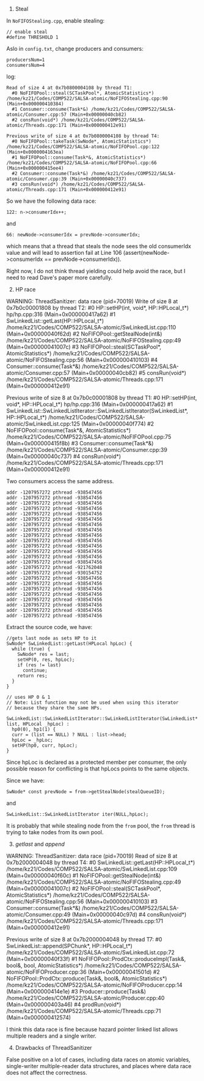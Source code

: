 1. Steal

In `NoFIFOStealing.cpp`, enable stealing:

    // enable steal
    #define THRESHOLD 1

Aslo in `config.txt`, change producers and consumers:

    producersNum=1
    consumersNum=4

log:

    Read of size 4 at 0x7b0800004108 by thread T1:
      #0 NoFIFOPool::steal(SCTaskPool*, AtomicStatistics*) /home/kz21/Codes/COMP522/SALSA-atomic/NoFIFOStealing.cpp:90 (Main+0x000000410384)
      #1 Consumer::consume(Task*&) /home/kz21/Codes/COMP522/SALSA-atomic/Consumer.cpp:57 (Main+0x00000040cb82)
      #2 consRun(void*) /home/kz21/Codes/COMP522/SALSA-atomic/Threads.cpp:171 (Main+0x000000412e91)

    Previous write of size 4 at 0x7b0800004108 by thread T4:
      #0 NoFIFOPool::takeTask(SwNode*, AtomicStatistics*) /home/kz21/Codes/COMP522/SALSA-atomic/NoFIFOPool.cpp:122 (Main+0x0000004163ea)
      #1 NoFIFOPool::consume(Task*&, AtomicStatistics*) /home/kz21/Codes/COMP522/SALSA-atomic/NoFIFOPool.cpp:66 (Main+0x000000415ee4)
      #2 Consumer::consume(Task*&) /home/kz21/Codes/COMP522/SALSA-atomic/Consumer.cpp:39 (Main+0x00000040c737)
      #3 consRun(void*) /home/kz21/Codes/COMP522/SALSA-atomic/Threads.cpp:171 (Main+0x000000412e91)

So we have the following data race:

    122: n->consumerIdx++;

and 

    66: newNode->consumerIdx = prevNode->consumerIdx;

which means that a thread that steals the node sees the old consumerIdx value and will lead to assertion fail at Line 106 (assert(newNode->consumerIdx == prevNode->consumerIdx)).

Right now, I do not think thread yielding could help avoid the race, but I need to read Dave's paper more carefully.

2. HP race 

WARNING: ThreadSanitizer: data race (pid=70019)
  Write of size 8 at 0x7b0c00001808 by thread T2:
    #0 HP::setHP(int, void*, HP::HPLocal_t*) hp/hp.cpp:316 (Main+0x000000417a62)
    #1 SwLinkedList::getLast(HP::HPLocal_t*) /home/kz21/Codes/COMP522/SALSA-atomic/SwLinkedList.cpp:110 (Main+0x00000040f62d)
    #2 NoFIFOPool::getStealNode(int&) /home/kz21/Codes/COMP522/SALSA-atomic/NoFIFOStealing.cpp:49 (Main+0x00000041007c)
    #3 NoFIFOPool::steal(SCTaskPool*, AtomicStatistics*) /home/kz21/Codes/COMP522/SALSA-atomic/NoFIFOStealing.cpp:56 (Main+0x000000410103)
    #4 Consumer::consume(Task*&) /home/kz21/Codes/COMP522/SALSA-atomic/Consumer.cpp:57 (Main+0x00000040cb82)
    #5 consRun(void*) /home/kz21/Codes/COMP522/SALSA-atomic/Threads.cpp:171 (Main+0x000000412e91)

  Previous write of size 8 at 0x7b0c00001808 by thread T1:
    #0 HP::setHP(int, void*, HP::HPLocal_t*) hp/hp.cpp:316 (Main+0x000000417a62)
    #1 SwLinkedList::SwLinkedListIterator::SwLinkedListIterator(SwLinkedList*, HP::HPLocal_t*) /home/kz21/Codes/COMP522/SALSA-atomic/SwLinkedList.cpp:125 (Main+0x00000040f774)
    #2 NoFIFOPool::consume(Task*&, AtomicStatistics*) /home/kz21/Codes/COMP522/SALSA-atomic/NoFIFOPool.cpp:75 (Main+0x000000415f8b)
    #3 Consumer::consume(Task*&) /home/kz21/Codes/COMP522/SALSA-atomic/Consumer.cpp:39 (Main+0x00000040c737)
    #4 consRun(void*) /home/kz21/Codes/COMP522/SALSA-atomic/Threads.cpp:171 (Main+0x000000412e91)

Two consumers access the same address.

    addr -1207957272 pthread -938547456
    addr -1207957272 pthread -938547456
    addr -1207957272 pthread -938547456
    addr -1207957272 pthread -938547456
    addr -1207957272 pthread -938547456
    addr -1207957272 pthread -938547456
    addr -1207957272 pthread -938547456
    addr -1207957272 pthread -938547456
    addr -1207957272 pthread -938547456
    addr -1207957272 pthread -938547456
    addr -1207957272 pthread -938547456
    addr -1207957272 pthread -938547456
    addr -1207957272 pthread -938547456
    addr -1207957272 pthread -938547456
    addr -1207957272 pthread -921762048
    addr -1207957272 pthread -930154752
    addr -1207957272 pthread -938547456
    addr -1207957272 pthread -938547456
    addr -1207957272 pthread -938547456
    addr -1207957272 pthread -938547456
    addr -1207957272 pthread -938547456
    addr -1207957272 pthread -938547456
    addr -1207957272 pthread -938547456
    addr -1207957272 pthread -938547456

Extract the source code, we have:
 
    //gets last node as sets HP to it
    SwNode* SwLinkedList::getLast(HPLocal hpLoc) {
      while (true) {
        SwNode* res = last;
        setHP(0, res, hpLoc);
        if (res != last)
          continue;
        return res;
      }
    }

    // uses HP 0 & 1
    // Note: List function may not be used when using this iterator
    // because they share the same HPs.

    SwLinkedList::SwLinkedListIterator::SwLinkedListIterator(SwLinkedList* list, HPLocal _hpLoc) :
      hp0(0), hp1(1) {
      curr = (list == NULL) ? NULL : list->head;
      hpLoc = _hpLoc;
      setHP(hp0, curr, hpLoc);
    }

Since hpLoc is declared as a protected member per consumer, the only possible reason for conflicting is that hpLocs points to the same objects.

Since we have:

	SwNode* const prevNode = from->getStealNode(stealQueueID);

and 

	SwLinkedList::SwLinkedListIterator iter(NULL,hpLoc);

It is probably that while stealing node from the `from` pool, the `from` thread is trying to take nodes from its own pool.

3. *getlast* and *append*

WARNING: ThreadSanitizer: data race (pid=70019)
  Read of size 8 at 0x7b2000004048 by thread T4:
    #0 SwLinkedList::getLast(HP::HPLocal_t*) /home/kz21/Codes/COMP522/SALSA-atomic/SwLinkedList.cpp:109 (Main+0x00000040f60c)
    #1 NoFIFOPool::getStealNode(int&) /home/kz21/Codes/COMP522/SALSA-atomic/NoFIFOStealing.cpp:49 (Main+0x00000041007c)
    #2 NoFIFOPool::steal(SCTaskPool*, AtomicStatistics*) /home/kz21/Codes/COMP522/SALSA-atomic/NoFIFOStealing.cpp:56 (Main+0x000000410103)
    #3 Consumer::consume(Task*&) /home/kz21/Codes/COMP522/SALSA-atomic/Consumer.cpp:49 (Main+0x00000040c97d)
    #4 consRun(void*) /home/kz21/Codes/COMP522/SALSA-atomic/Threads.cpp:171 (Main+0x000000412e91)

  Previous write of size 8 at 0x7b2000004048 by thread T7:
    #0 SwLinkedList::append(SPChunk*, HP::HPLocal_t*) /home/kz21/Codes/COMP522/SALSA-atomic/SwLinkedList.cpp:72 (Main+0x00000040f33f)
    #1 NoFIFOPool::ProdCtx::produceImpl(Task&, bool&, bool, AtomicStatistics*) /home/kz21/Codes/COMP522/SALSA-atomic/NoFIFOProducer.cpp:36 (Main+0x00000041501d)
    #2 NoFIFOPool::ProdCtx::produce(Task&, bool&, AtomicStatistics*) /home/kz21/Codes/COMP522/SALSA-atomic/NoFIFOProducer.cpp:14 (Main+0x000000414e1e)
    #3 Producer::produce(Task&) /home/kz21/Codes/COMP522/SALSA-atomic/Producer.cpp:40 (Main+0x000000403a46)
    #4 prodRun(void*) /home/kz21/Codes/COMP522/SALSA-atomic/Threads.cpp:71 (Main+0x000000412574)

I think this data race is fine because hazard pointer linked list allows multiple readers and a single writer.

4. Drawbacks of ThreadSanitizer

False positive on a lot of cases, including data races on atomic variables, single-writer multiple-reader data structures, and places where data race does not affect the correctness.
